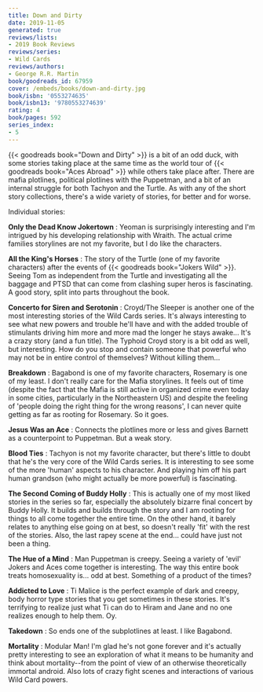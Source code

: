 ```yaml
---
title: Down and Dirty
date: 2019-11-05
generated: true
reviews/lists:
- 2019 Book Reviews
reviews/series:
- Wild Cards
reviews/authors:
- George R.R. Martin
book/goodreads_id: 67959
cover: /embeds/books/down-and-dirty.jpg
book/isbn: '0553274635'
book/isbn13: '9780553274639'
rating: 4
book/pages: 592
series_index:
- 5
---
```

{{< goodreads book="Down and Dirty" >}} is a bit of an odd duck, with some stories taking place at the same time as the world tour of {{< goodreads book="Aces Abroad" >}} while others take place after. There are mafia plotlines, political plotlines with the Puppetman, and a bit of an internal struggle for both Tachyon and the Turtle. As with any of the short story collections, there's a wide variety of stories, for better and for worse.  

Individual stories:  

<!--more-->

 **Only the Dead Know Jokertown** : Yeoman is surprisingly interesting and I'm intrigued by his developing relationship with Wraith. The actual crime families storylines are not my favorite, but I do like the characters.  

**All the King's Horses** : The story of the Turtle (one of my favorite characters) after the events of {{< goodreads book="Jokers Wild" >}}. Seeing Tom as independent from the Turtle and investigating all the baggage and PTSD that can come from clashing super heros is fascinating. A good story, split into parts throughout the book.  

**Concerto for Siren and Serotonin** : Croyd/The Sleeper is another one of the most interesting stories of the Wild Cards series. It's always interesting to see what new powers and trouble he'll have and with the added trouble of stimulants driving him more and more mad the longer he stays awake... It's a crazy story (and a fun title). The Typhoid Croyd story is a bit odd as well, but interesting. How do you stop and contain someone that powerful who may not be in entire control of themselves? Without killing them...  

 **Breakdown** : Bagabond is one of my favorite characters, Rosemary is one of my least. I don't really care for the Mafia storylines. It feels out of time (despite the fact that the Mafia is still active in organized crime even today in some cities, particularly in the Northeastern US) and despite the feeling of 'people doing the right thing for the wrong reasons', I can never quite getting as far as rooting for Rosemary. So it goes.  

**Jesus Was an Ace** : Connects the plotlines more or less and gives Barnett as a counterpoint to Puppetman. But a weak story.  

**Blood Ties** : Tachyon is not my favorite character, but there's little to doubt that he's the very core of the Wild Cards series. It is interesting to see some of the more 'human' aspects to his character. And playing him off his part human grandson (who might actually be more powerful) is fascinating.  

**The Second Coming of Buddy Holly** : This is actually one of my most liked stories in the series so far, especially the absolutely bizarre final concert by Buddy Holly. It builds and builds through the story and I am rooting for things to all come together the entire time. On the other hand, it barely relates to anything else going on at best, so doesn't really 'fit' with the rest of the stories. Also, the last rapey scene at the end... could have just not been a thing.  

**The Hue of a Mind** : Man Puppetman is creepy. Seeing a variety of 'evil' Jokers and Aces come together is interesting. The way this entire book treats homosexuality is... odd at best. Something of a product of the times?  

**Addicted to Love** : Ti Malice is the perfect example of dark and creepy, body horror type stories that you get sometimes in these stories. It's terrifying to realize just what Ti can do to Hiram and Jane and no one realizes enough to help them. Oy.  

**Takedown** : So ends one of the subplotlines at least. I like Bagabond.  

**Mortality** : Modular Man! I'm glad he's not gone forever and it's actually pretty interesting to see an exploration of what it means to be humanity and think about mortality--from the point of view of an otherwise theoretically immortal android. Also lots of crazy fight scenes and interactions of various Wild Card powers.